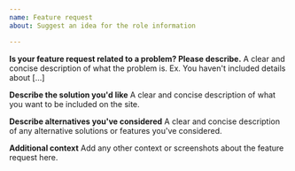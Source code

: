 ```yaml
---
name: Feature request
about: Suggest an idea for the role information

---
```


**Is your feature request related to a problem? Please describe.**
A clear and concise description of what the problem is. Ex. You haven't included details about [...]

**Describe the solution you'd like**
A clear and concise description of what you want to be included on the site.

**Describe alternatives you've considered**
A clear and concise description of any alternative solutions or features you've considered.

**Additional context**
Add any other context or screenshots about the feature request here.

